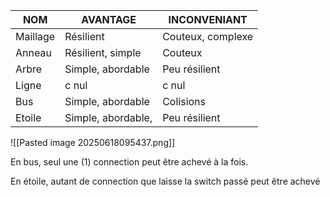 | NOM      | AVANTAGE           | INCONVENIANT      |
| -------- | ------------------ | ----------------- |
| Maillage | Résilient          | Couteux, complexe |
| Anneau   | Résilient, simple  | Couteux           |
| Arbre    | Simple, abordable  | Peu résilient     |
| Ligne    | c nul              | c nul             |
| Bus      | Simple, abordable  | Colisions         |
| Etoile   | Simple, abordable, | Peu résilient     |



![[Pasted image 20250618095437.png]]

En bus, seul une (1) connection peut être achevé à la fois. 

En étoile, autant de connection que laisse la switch passé peut être achevé
